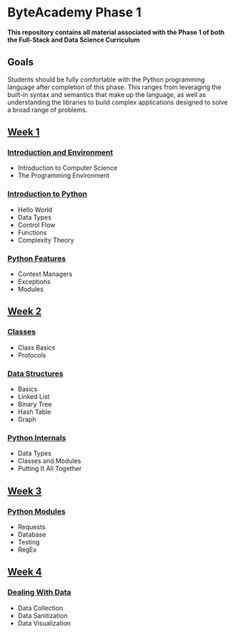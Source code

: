# ByteAcademy Phase 1

**This repository contains all material associated with the Phase 1 of both the Full-Stack and Data Science Curriculum**

## Goals

Students should be fully comfortable with the Python programming language after completion of this phase. This ranges from leveraging the built-in syntax and semantics that make up the language, as well as understanding the libraries to build complex applications designed to solve a broad range of problems.

## [Week 1](https://github.com/ByteAcademyCo/Phase1-Python/tree/master/Week%201)
### [Introduction and Environment](https://github.com/ByteAcademyCo/Phase1-Python/tree/master/Week%201/Introduction%20and%20Environment)
* Introduction to Computer Science
* The Programming Environment

### [Introduction to Python](https://github.com/ByteAcademyCo/Phase1-Python/tree/master/Week%201/Introduction%20To%20Python)
* Hello World
* Data Types
* Control Flow
* Functions
* Complexity Theory

### [Python Features](https://github.com/ByteAcademyCo/Phase1-Python/tree/master/Week%201/Python%20Features)
* Context Managers
* Exceptions
* Modules

## [Week 2](https://github.com/ByteAcademyCo/Phase1-Python/tree/master/Week%202)
### [Classes](https://github.com/ByteAcademyCo/Phase1-Python/tree/master/Week%202/Classes)
* Class Basics
* Protocols

### [Data Structures](https://github.com/ByteAcademyCo/Phase1-Python/tree/master/Week%202/Data%20Structures)
* Basics
* Linked List
* Binary Tree
* Hash Table
* Graph 

### [Python Internals](https://github.com/ByteAcademyCo/Phase1-Python/tree/master/Week%202/Python%20Internals)
* Data Types
* Classes and Modules
* Putting It All Together

## [Week 3](https://github.com/ByteAcademyCo/Phase1-Python/tree/master/Week%203/Modules)
### [Python Modules](...)
* Requests
* Database
* Testing
* RegEx


## [Week 4](https://github.com/ByteAcademyCo/Phase1-Python/tree/master/Week%204)
### [Dealing With Data](https://github.com/ByteAcademyCo/Phase1-Python/tree/master/Week%204/Dealing%20With%20Data)
* Data Collection
* Data Sanitization
* Data Visualization